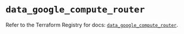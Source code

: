 # `data_google_compute_router`

Refer to the Terraform Registry for docs: [`data_google_compute_router`](https://registry.terraform.io/providers/hashicorp/google/6.43.0/docs/data-sources/compute_router).
